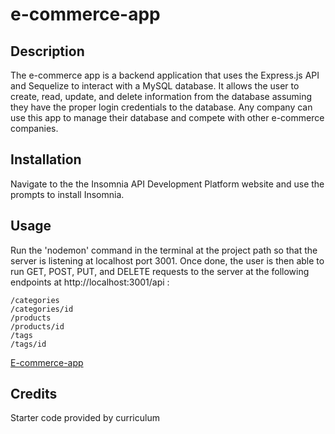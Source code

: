 # e-commerce-app

## Description

The e-commerce app is a backend application that uses the Express.js API and Sequelize to interact with a MySQL database. It allows the user to create, read, update, and delete information from the database assuming they have the proper login credentials to the database. Any company can use this app to manage their database and compete with other e-commerce companies.

## Installation

Navigate to the the Insomnia API Development Platform website and use the prompts to install Insomnia.

## Usage

Run the 'nodemon' command in the terminal at the project path so that the server is listening at localhost port 3001. Once done, the user is then able to run GET, POST, PUT, and DELETE requests to the server at the following endpoints at http://localhost:3001/api :

    /categories
    /categories/id
    /products
    /products/id
    /tags
    /tags/id

[E-commerce-app](https://drive.google.com/file/d/1-B_OYwImH1kuEy4o5aKPpwj-R5Xje-X_/view)

## Credits

Starter code provided by curriculum

    